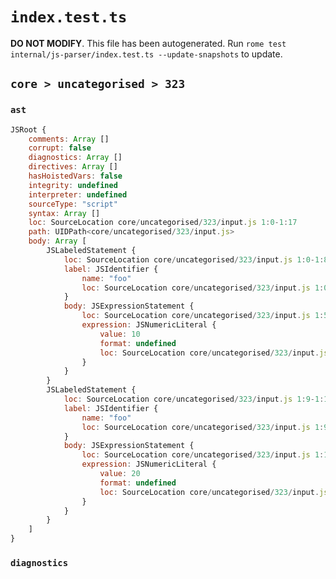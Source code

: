 # `index.test.ts`

**DO NOT MODIFY**. This file has been autogenerated. Run `rome test internal/js-parser/index.test.ts --update-snapshots` to update.

## `core > uncategorised > 323`

### `ast`

```javascript
JSRoot {
	comments: Array []
	corrupt: false
	diagnostics: Array []
	directives: Array []
	hasHoistedVars: false
	integrity: undefined
	interpreter: undefined
	sourceType: "script"
	syntax: Array []
	loc: SourceLocation core/uncategorised/323/input.js 1:0-1:17
	path: UIDPath<core/uncategorised/323/input.js>
	body: Array [
		JSLabeledStatement {
			loc: SourceLocation core/uncategorised/323/input.js 1:0-1:8
			label: JSIdentifier {
				name: "foo"
				loc: SourceLocation core/uncategorised/323/input.js 1:0-1:3 (foo)
			}
			body: JSExpressionStatement {
				loc: SourceLocation core/uncategorised/323/input.js 1:5-1:8
				expression: JSNumericLiteral {
					value: 10
					format: undefined
					loc: SourceLocation core/uncategorised/323/input.js 1:5-1:7
				}
			}
		}
		JSLabeledStatement {
			loc: SourceLocation core/uncategorised/323/input.js 1:9-1:17
			label: JSIdentifier {
				name: "foo"
				loc: SourceLocation core/uncategorised/323/input.js 1:9-1:12 (foo)
			}
			body: JSExpressionStatement {
				loc: SourceLocation core/uncategorised/323/input.js 1:14-1:17
				expression: JSNumericLiteral {
					value: 20
					format: undefined
					loc: SourceLocation core/uncategorised/323/input.js 1:14-1:16
				}
			}
		}
	]
}
```

### `diagnostics`

```

```
